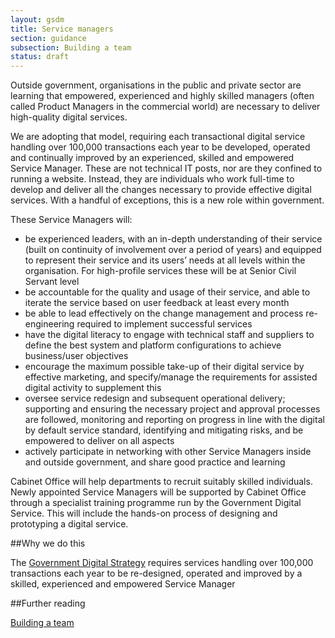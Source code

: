 ```yaml
---
layout: gsdm
title: Service managers
section: guidance
subsection: Building a team
status: draft
---
```

    
Outside government, organisations in the public and private sector are learning that empowered, experienced and highly skilled managers (often called Product Managers in the commercial world) are necessary to deliver high-quality digital services.

We are adopting that model, requiring each transactional digital service handling over 100,000 transactions each year to be developed, operated and continually improved by an experienced, skilled and empowered Service Manager. These are not technical IT posts, nor are they confined to running a website. Instead, they are individuals who work full-time to develop and deliver all the changes necessary to provide effective digital services. With a handful of exceptions, this is a new role within government. 

These Service Managers will:

- be experienced leaders, with an in-depth understanding of their service (built on continuity of involvement over a period of years) and equipped to represent their service and its users’ needs at all levels within the organisation. For high-profile services these will be at Senior Civil Servant level
- be accountable for the quality and usage of their service, and able to iterate the service based on user feedback at least every month
- be able to lead effectively on the change management and process re-engineering required to implement successful services
- have the digital literacy to engage with technical staff and suppliers to define the best system and platform configurations to achieve business/user objectives
- encourage the maximum possible take-up of their digital service by effective marketing, and specify/manage the requirements for assisted digital activity to supplement this
- oversee service redesign and subsequent operational delivery; supporting and ensuring the necessary project and approval processes are followed, monitoring and reporting on progress in line with the digital by default service standard, identifying and mitigating risks, and be empowered to deliver on all aspects
- actively participate in networking with other Service Managers inside and outside government, and share good practice and learning

Cabinet Office will help departments to recruit suitably skilled individuals. Newly appointed Service Managers will be supported by Cabinet Office through a specialist training programme run by the Government Digital Service. This will include the hands-on process of designing and prototyping a digital service.


##Why we do this

The [Government Digital Strategy](http://publications.cabinetoffice.gov.uk/digital/strategy/) requires services handling over 100,000 transactions each year to be re-designed, operated and improved by a skilled, experienced and empowered Service Manager

##Further reading

[Building a team](/guides-and-toolkits/building-a-team/)